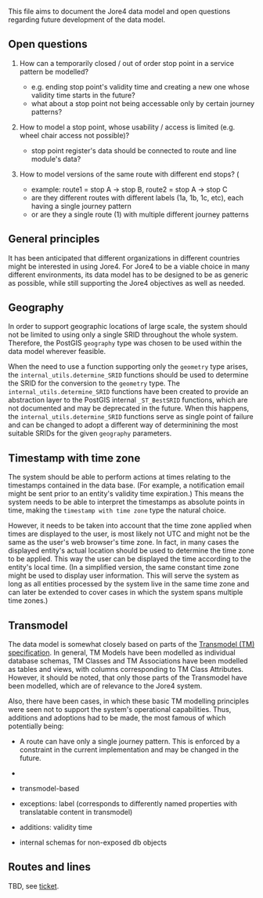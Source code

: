 This file aims to document the Jore4 data model and open questions regarding future development of the data model.

Open questions
--------------

1. How can a temporarily closed / out of order stop point in a service pattern be modelled?
   - e.g. ending stop point's validity time and creating a new one whose validity time starts in the future?
   - what about a stop point not being accessable only by certain journey patterns?

2. How to model a stop point, whose usability / access is limited (e.g. wheel chair access not possible)?
   - stop point register's data should be connected to route and line module's data?

3. How to model versions of the same route with different end stops? (
   - example: route1 = stop A -> stop B, route2 = stop A -> stop C
   - are they different routes with different labels (1a, 1b, 1c, etc), each having a single journey pattern
   - or are they a single route (1) with multiple different journey patterns


General principles
------------------

It has been anticipated that different organizations in different countries might be interested in using Jore4. For Jore4 to be a viable choice in many different environments, its data model has to be designed to be as generic as possible, while still supporting the Jore4 objectives as well as needed.

Geography
---------

In order to support geographic locations of large scale, the system should not be limited to using only a single SRID throughout the whole system. Therefore, the PostGIS `geography` type was chosen to be used within the data model wherever feasible.

When the need to use a function supporting only the `geometry` type arises, the `internal_utils.determine_SRID` functions should be used to determine the SRID for the conversion to the `geometry` type. The `internal_utils.determine_SRID` functions have been created to provide an abstraction layer to the PostGIS internal `_ST_BestSRID` functions, which are not documented and may be deprecated in the future. When this happens, the `internal_utils.determine_SRID` functions serve as single point of failure and can be changed to adopt a different way of determinining the most suitable SRIDs for the given `geography` parameters.

Timestamp with time zone
------------------------

The system should be able to perform actions at times relating to the timestamps contained in the data base. (For example, a notification email might be sent prior to an entity's validity time expiration.) This means the system needs to be able to interpret the timestamps as absolute points in time, making the `timestamp with time zone` type the natural choice.

However, it needs to be taken into account that the time zone applied when times are displayed to the user, is most likely not UTC and might not be the same as the user's web browser's time zone. In fact, in many cases the displayed entity's actual location should be used to determine the time zone to be applied. This way the user can be displayed the time according to the entity's local time. (In a simplified version, the same constant time zone might be used to display user information. This will serve the system as long as all entities processed by the system live in the same time zone and can later be extended to cover cases in which the system spans multiple time zones.)

Transmodel
----------

The data model is somewhat closely based on parts of the [Transmodel (TM) specification](https://www.transmodel-cen.eu/model/index.htm). In general, TM Models have been modelled as individual database schemas, TM Classes and TM Associations have been modelled as tables and views, with columns corresponding to TM Class Attributes. However, it should be noted, that only those parts of the Transmodel have been modelled, which are of relevance to the Jore4 system.

Also, there have been cases, in which these basic TM modelling principles were seen not to support the system's operational capabilities. Thus, additions and adoptions had to be made, the most famous of which potentially being:

- A route can have only a single journey pattern. This is enforced by a constraint in the current implementation and may be changed in the future.
- 



- transmodel-based
- exceptions: label (corresponds to differently named properties with translatable content in transmodel)
- additions: validity time
- internal schemas for non-exposed db objects

Routes and lines
----------------

TBD, see [ticket](https://github.com/HSLdevcom/jore4/issues/584).
